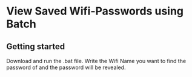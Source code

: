 # View Saved Wifi-Passwords using Batch

## Getting started
Download and run the .bat file. Write the Wifi Name you want to find the password of and the password will be revealed.


